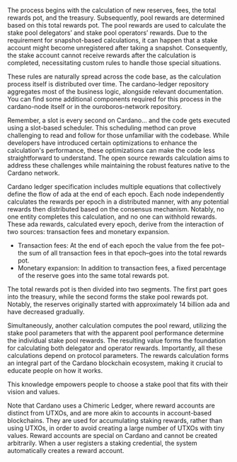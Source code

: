 The process begins with the calculation of new reserves, fees, the total rewards pot, and the treasury. Subsequently, pool rewards are determined based on this total rewards pot. The pool rewards are used to calculate the stake pool delegators’ and stake pool operators’ rewards. Due to the requirement for snapshot-based calculations, it can happen that a stake account might become unregistered after taking a snapshot. Consequently, the stake account cannot receive rewards after the calculation is completed, necessitating custom rules to handle those special situations. 

These rules are naturally spread across the code base, as the calculation process itself is distributed over time. The cardano-ledger repository aggregates most of the business logic, alongside relevant documentation. You can find some additional components required for this process in the cardano-node itself or in the ouroboros-network repository.  

Remember, a slot is every second on Cardano… and the code gets executed using a slot-based scheduler. This scheduling method can prove challenging to read and follow for those unfamiliar with the codebase. While developers have introduced certain optimizations to enhance the calculation's performance, these optimizations can make the code less straightforward to understand. The open source rewards calculation aims to address these challenges while maintaining the robust features native to the Cardano network.  

Cardano ledger specification includes multiple equations that collectively define the flow of ada at the end of each epoch. Each node independently calculates the rewards per epoch in a distributed manner, with any potential rewards then distributed based on the consensus mechanism. Notably, no one entity completes this calculation, and no one can withhold rewards. These ada rewards, calculated every epoch, derive from the interaction of two sources: transaction fees and monetary expansion.

- Transaction fees: At the end of each epoch the value from the fee pot–the sum of all transaction fees in that epoch–goes into the total rewards pot.
- Monetary expansion: In addition to transaction fees, a fixed percentage of the reserve goes into the same total rewards pot.  

The total rewards pot is then divided into two segments. The first part goes into the treasury, while the second forms the stake pool rewards pot. Notably, the reserves originally started with approximately 14 billion ada and have decreased gradually.  

Simultaneously, another calculation computes the pool reward, utilizing the stake pool parameters that with the apparent pool performance determine the individual stake pool rewards. The resulting value forms the foundation for calculating both delegator and operator rewards. Importantly, all these calculations depend on protocol parameters. The rewards calculation forms an integral part of the Cardano blockchain ecosystem, making it crucial to educate people on how it works.  

This knowledge empowers people to choose a stake pool that fits with their vision and values.   

Note that Cardano uses a Chimeric Ledger, where reward accounts are distinct from UTXOs, and are more akin to accounts in account-based blockchains. They are used for accumulating staking rewards, rather than using UTXOs, in order to avoid creating a large number of UTXOs with tiny values. Reward accounts are special on Cardano and cannot be created arbitrarily. When a user registers a staking credential, the system automatically creates a reward account.
